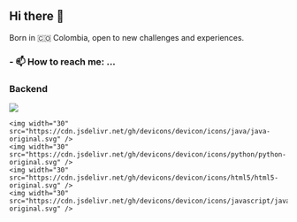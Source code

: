 ## Hi there 👋

<p>Born in 🇨🇴 Colombia, open to new challenges and experiences.</p>

<h3>- 📫 How to reach me: ...</h3>

<h3>Backend</h3>
<p>
    <img src="https://img.shields.io/badge/JAVA-21-blue?logo=openjdk">
     
    <img width="30" src="https://cdn.jsdelivr.net/gh/devicons/devicon/icons/java/java-original.svg" /> 
    <img width="30" src="https://cdn.jsdelivr.net/gh/devicons/devicon/icons/python/python-original.svg" /> 
    <img width="30" src="https://cdn.jsdelivr.net/gh/devicons/devicon/icons/html5/html5-original.svg" />
    <img width="30" src="https://cdn.jsdelivr.net/gh/devicons/devicon/icons/javascript/javascript-original.svg" />
</p>

<!--
**balerioncoder/balerioncoder** is a ✨ _special_ ✨ repository because its `README.md` (this file) appears on your GitHub profile.

Here are some ideas to get you started:

- 🔭 I’m currently working on ...
- 🌱 I’m currently learning ...
- 👯 I’m looking to collaborate on ...
- 🤔 I’m looking for help with ...
- 💬 Ask me about ...
- 📫 How to reach me: ...
- 😄 Pronouns: ...
- ⚡ Fun fact: ...
-->
